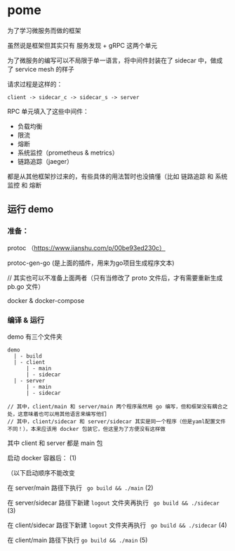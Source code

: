 # pome

为了学习微服务而做的框架

虽然说是框架但其实只有 服务发现 + gRPC 这两个单元

为了微服务的编写可以不局限于单一语言，将中间件封装在了 sidecar 中，做成了 service mesh 的样子

请求过程是这样的：

```text
client -> sidecar_c -> sidecar_s -> server
```

RPC 单元填入了这些中间件： 

- 负载均衡
- 限流
- 熔断
- 系统监控（prometheus & metrics）
- 链路追踪（jaeger）

都是从其他框架抄过来的，有些具体的用法暂时也没搞懂（比如 链路追踪 和 系统监控 和 熔断

## 运行 demo

### 准备：

protoc （https://www.jianshu.com/p/00be93ed230c）

protoc-gen-go (是上面的插件，用来为go项目生成程序文本)

// 其实也可以不准备上面两者（只有当修改了 proto 文件后，才有需要重新生成 pb.go 文件）

docker & docker-compose

### 编译 & 运行

demo 有三个文件夹

```text
demo
  | - build
  | - client
      | - main
      | - sidecar
  | - server
      | - main
      | - sidecar

// 其中，client/main 和 server/main 两个程序虽然用 go 编写，但和框架没有耦合之处，这意味着也可以用其他语言来编写他们
// 其中，client/sidecar 和 server/sidecar 其实是同一个程序（但是yaml配置文件不同！），本来应该用 docker 包装它，但这里为了方便没有这样做
```

其中 client 和 server 都是 main 包

启动 docker 容器后： (1)

（以下启动顺序不能改变

在 server/main 路径下执行 ` go build && ./main` (2)

在 server/sidecar 路径下新建 `logout` 文件夹再执行 ` go build && ./sidecar` (3)

在 client/sidecar 路径下新建 `logout` 文件夹再执行 ` go build && ./sidecar` (4)

在 client/main 路径下执行  `go build && ./main` (5)